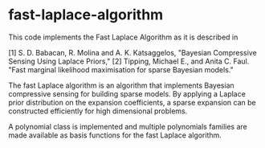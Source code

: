 # fast-laplace-algorithm

This code implements the Fast Laplace Algorithm as it is described in

[1] S. D. Babacan, R. Molina and A. K. Katsaggelos, "Bayesian Compressive Sensing Using Laplace Priors,"
[2] Tipping, Michael E., and Anita C. Faul. "Fast marginal likelihood maximisation for sparse Bayesian models."

The fast Laplace algorithm is an algorithm that implements Bayesian compressive sensing for building sparse models. By applying a Laplace prior distribution on the expansion coefficients, a sparse expansion can be constructed efficiently for high dimensional problems.

A polynomial class is implemented and multiple polynomials families are made available as basis functions for the fast Laplace algorithm.
